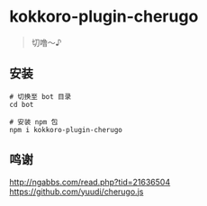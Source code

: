 # kokkoro-plugin-cherugo

> 切噜～♪

## 安装

``` shell
# 切换至 bot 目录
cd bot

# 安装 npm 包
npm i kokkoro-plugin-cherugo
```

## 鸣谢

http://ngabbs.com/read.php?tid=21636504
https://github.com/yuudi/cherugo.js
